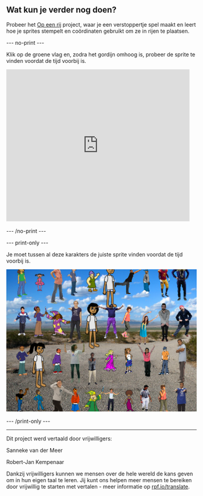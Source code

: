 ## Wat kun je verder nog doen?

Probeer het [Op een rij](https://projects.raspberrypi.org/nl-NL/projects/lineup?utm_source=pathway&utm_medium=whatnext&utm_campaign=projects) project, waar je een verstoppertje spel maakt en leert hoe je sprites stempelt en coördinaten gebruikt om ze in rijen te plaatsen.

--- no-print ---

Klik op de groene vlag en, zodra het gordijn omhoog is, probeer de sprite te vinden voordat de tijd voorbij is.

<div class="scratch-preview">
  <iframe allowtransparency="true" width="485" height="402" src="https://scratch.mit.edu/projects/embed/385596557/?autostart=false" frameborder="0" scrolling="no"></iframe>
</div>

--- /no-print ---

--- print-only ---

Je moet tussen al deze karakters de juiste sprite vinden voordat de tijd voorbij is.

![etalage](images/lineup-showcase.png)

--- /print-only ---


***
Dit project werd vertaald door vrijwilligers:

Sanneke van der Meer

Robert-Jan Kempenaar

Dankzij vrijwilligers kunnen we mensen over de hele wereld de kans geven om in hun eigen taal te leren. Jij kunt ons helpen meer mensen te bereiken door vrijwillig te starten met vertalen - meer informatie op [rpf.io/translate](https://rpf.io/translate).
